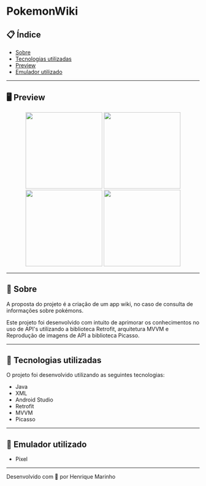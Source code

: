 # PokemonWiki

<div align="center">
</div>

## 📋 Índice

- [Sobre](#-Sobre)
- [Tecnologias utilizadas](#-Tecnologias-utilizadas)
- [Preview](#-Preview)
- [Emulador utilizado](#-Emulador-utilizado)

---

## 🖥 Preview 

<div align="center">
  
   <img src="https://user-images.githubusercontent.com/69311308/164037684-e75230d3-8df5-437d-8325-3907ff7701e1.png" width="200">
   <img src="https://user-images.githubusercontent.com/69311308/164037693-a092e8f1-67d5-4e22-a5df-6d242f656db7.png" width="200">
   <img src="https://user-images.githubusercontent.com/69311308/164037703-5939e358-71b2-43fc-b427-134e0e298b37.png" width="200">
   <img src="https://user-images.githubusercontent.com/69311308/164037710-d3651fcb-c7ed-4e76-bc26-16be78769209.png" width="200">
  
</div>

---

## 📖 Sobre 

A proposta do projeto é a criação de um app wiki, no caso de consulta de informações sobre pokémons.
  
Este projeto foi desenvolvido com intuito de aprimorar os conhecimentos no uso de API's utilizando a biblioteca Retrofit, arquitetura MVVM e Reprodução de imagens de API a biblioteca Picasso.

--- 

## 🚀 Tecnologias utilizadas

O projeto foi desenvolvido utilizando as seguintes tecnologias:

- Java
- XML
- Android Studio
- Retrofit
- MVVM
- Picasso

---
## 📱 Emulador utilizado

  - Pixel
---

Desenvolvido com 💜 por Henrique Marinho











